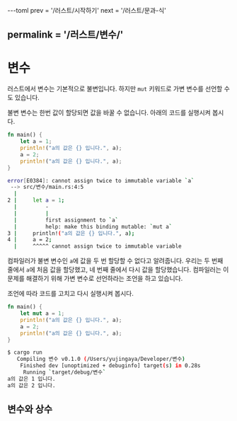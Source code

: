 ---toml
prev = '/러스트/시작하기'
next = '/러스트/문과-식'

permalink = '/러스트/변수/'
---

# 변수

러스트에서 변수는 기본적으로 불변입니다. 하지만 `mut` 키워드로 가변 변수를 선언할 수도 있습니다.

불변 변수는 한번 값이 할당되면 값을 바꿀 수 없습니다. 아래의 코드를 실행시켜 봅시다.

```rust
fn main() {
    let a = 1;
    println!("a의 값은 {} 입니다.", a);
    a = 2;
    println!("a의 값은 {} 입니다.", a);
}
```

```sh
error[E0384]: cannot assign twice to immutable variable `a`
 --> src/변수/main.rs:4:5
  |
2 |     let a = 1;
  |         -
  |         |
  |         first assignment to `a`
  |         help: make this binding mutable: `mut a`
3 |     println!("a의 값은 {} 입니다.", a);
4 |     a = 2;
  |     ^^^^^ cannot assign twice to immutable variable
```

컴파일러가 불변 변수인 `a`에 값을 두 번 할당할 수 없다고 알려줍니다.
우리는 두 번째 줄에서 `a`에 처음 값을 할당했고, 네 번째 줄에서 다시 값을 할당했습니다.
컴파일러는 이 문제를 해결하기 위해 가변 변수로 선언하라는 조언을 하고 있습니다.

조언에 따라 코드를 고치고 다시 실행시켜 봅시다.

```rust
fn main() {
    let mut a = 1;
    println!("a의 값은 {} 입니다.", a);
    a = 2;
    println!("a의 값은 {} 입니다.", a);
}
```

```sh
$ cargo run
   Compiling 변수 v0.1.0 (/Users/yujingaya/Developer/변수)
    Finished dev [unoptimized + debuginfo] target(s) in 0.28s
     Running `target/debug/변수`
a의 값은 1 입니다.
a의 값은 2 입니다.
```

## 변수와 상수
